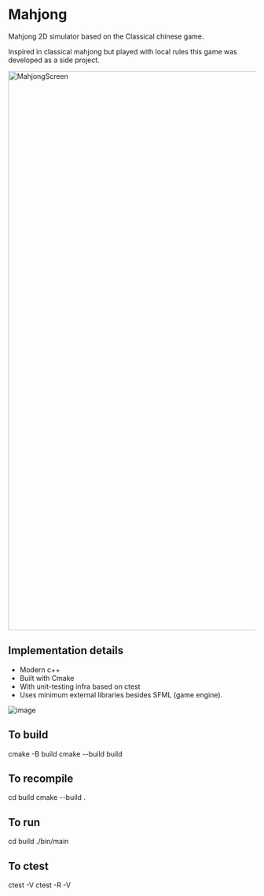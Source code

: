 # Mahjong
Mahjong 2D simulator based on the Classical chinese game.

Inspired in classical mahjong but played with local rules this game was developed as a side project.

<img width="1940" height="1135" alt="MahjongScreen" src="https://github.com/user-attachments/assets/a3f600df-ced2-454a-87af-74e49323797b" />

## Implementation details
- Modern c++
- Built with Cmake
- With unit-testing infra based on ctest
- Uses minimum external libraries besides SFML (game engine).

![image](https://github.com/user-attachments/assets/dfbfdd58-40a1-4527-b893-ce110c70093d)

## To build
cmake -B build
cmake --build build

## To recompile
cd build
cmake --build .

## To run
cd build
./bin/main

## To ctest
ctest -V
ctest -R <test name> -V
